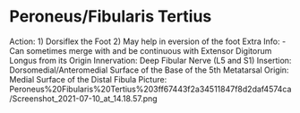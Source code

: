 # Peroneus/Fibularis Tertius

Action: 1) Dorsiflex the Foot                              2) May help in eversion of the foot
Extra Info: - Can sometimes merge with and be continuous with Extensor Digitorum Longus from its Origin
Innervation: Deep Fibular Nerve (L5 and S1)
Insertion: Dorsomedial/Anteromedial Surface of the Base of the 5th Metatarsal
Origin: Medial Surface of the Distal Fibula
Picture: Peroneus%20Fibularis%20Tertius%203ff67443f2a34511847f8d2daf4574ca/Screenshot_2021-07-10_at_14.18.57.png